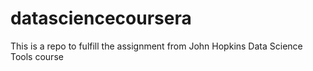 # datasciencecoursera
This is a repo to fulfill the assignment from John Hopkins Data Science Tools course
